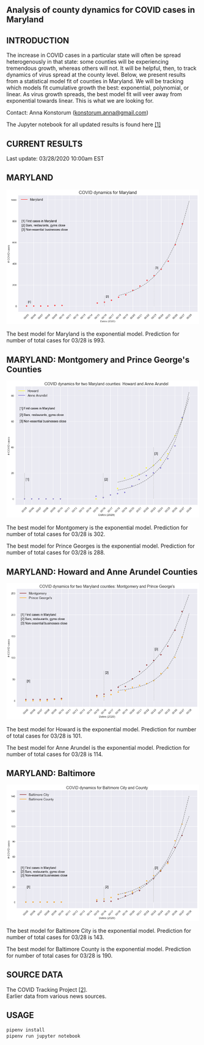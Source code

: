 Analysis of county dynamics for COVID cases in Maryland
------------

INTRODUCTION
------------
The increase in COVID cases in a particular state will often be spread heterogenously in that state: some counties will be experiencing tremendous growth, whereas others will not.  It will be helpful, then, to track dynamics of virus spread at the county level.  Below, we present results from a statistical model fit of counties in Maryland.  We will be tracking which models fit cumulative growth the best: exponential, polynomial, or linear.  As virus growth spreads, the best model fit will veer away from exponential towards linear.  This is what we are looking for.

Contact: Anna Konstorum (konstorum.anna@gmail.com)

The Jupyter notebook for all updated results is found here [[1]](https://github.com/akonstodata/md_county_covid/blob/master/code/MD_COVID_Dynamics.ipynb)

CURRENT RESULTS
------------
Last update: 03/28/2020 10:00am EST

MARYLAND
------------

![](https://github.com/akonstodata/md_county_covid/blob/master/results/MD_COVID_update.png)

The best model for Maryland is the exponential model.  Prediction for number of total cases for 03/28 is 993.

MARYLAND: Montgomery and Prince George's Counties
------------
![](https://github.com/akonstodata/md_county_covid/blob/master/results/MD_COVID_Howard_AA_update.png)

The best model for Montgomery is the exponential model.  Prediction for number of total cases for 03/28 is 302.  

The best model for Prince Georges is the exponential model.  Prediction for number of total cases for 03/28 is 288.   

MARYLAND: Howard and Anne Arundel Counties
------------
![](https://github.com/akonstodata/md_county_covid/blob/master/results/MD_COVID_Mont_Prince_update.png)

The best model for Howard is the exponential model.  Prediction for number of total cases for 03/28 is 101.

The best model for Anne Arundel is the exponential model.  Prediction for number of total cases for 03/28 is 114.

MARYLAND: Baltimore
------------
![](https://github.com/akonstodata/md_county_covid/blob/master/results/MD_COVID_Baltimore_update.png)

The best model for Baltimore City is the exponential model.  Prediction for number of total cases for 03/28 is 143.

The best model for Baltimore County is the exponential model.  Prediction for number of total cases for 03/28 is 190.

SOURCE DATA
------------
The COVID Tracking Project [[2]](https://covidtracking.com/).  
Earlier data from various news sources.


USAGE
------------
```
pipenv install
pipenv run jupyter notebook
```
